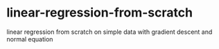 # linear-regression-from-scratch
linear regression from scratch on simple data with gradient descent and normal equation
